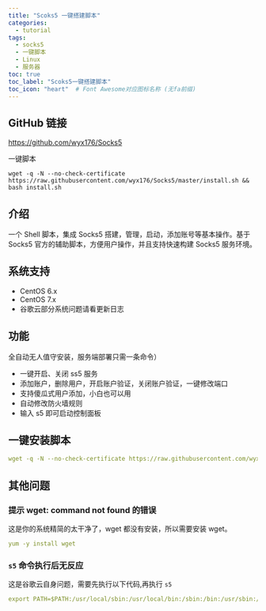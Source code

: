 ```yaml
---
title: "Scoks5 一键搭建脚本"
categories:
  - tutorial
tags:
  - socks5
  - 一键脚本
  - Linux
  - 服务器
toc: true
toc_label: "Scoks5一键搭建脚本"
toc_icon: "heart"  # Font Awesome对应图标名称 (无fa前缀)	
---
```

## GitHub 链接
<https://github.com/wyx176/Socks5>       
   
一键脚本
<pre><code>wget -q -N --no-check-certificate https://raw.githubusercontent.com/wyx176/Socks5/master/install.sh && bash install.sh</code></pre>

## 介绍 ##
一个 Shell 脚本，集成 Socks5 搭建，管理，启动，添加账号等基本操作。基于 Socks5 官方的辅助脚本，方便用户操作，并且支持快速构建 Socks5 服务环境。

## 系统支持 ##
* CentOS 6.x
* CentOS 7.x
* 谷歌云部分系统问题请看更新日志

## 功能 ##
 全自动无人值守安装，服务端部署只需一条命令）
- 一键开启、关闭 ss5 服务
- 添加账户，删除用户，开启账户验证，关闭账户验证，一键修改端口
- 支持傻瓜式用户添加，小白也可以用
- 自动修改防火墙规则
- 输入 s5 即可启动控制面板

## 一键安装脚本 ##

```yaml
wget -q -N --no-check-certificate https://raw.githubusercontent.com/wyx176/Socks5/master/install.sh && bash install.sh
```

## 其他问题
### 提示 wget: command not found 的错误
这是你的系统精简的太干净了，wget 都没有安装，所以需要安装 wget。

```yaml
yum -y install wget
```

### `s5` 命令执行后无反应
这是谷歌云自身问题，需要先执行以下代码,再执行 `s5`

```yaml
export PATH=$PATH:/usr/local/sbin:/usr/local/bin:/sbin:/bin:/usr/sbin:/usr/bin
```
